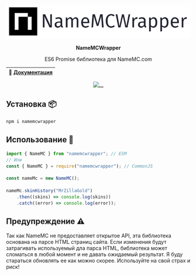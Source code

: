<p align="center">
  <img src="https://github.com/MrZillaGold/NameMCWrapper/raw/master/docs/logo.png" alt="...">
</p>

<p align="center"><b>NameMCWrapper</b></p>
<p align="center">ES6 Promise библиотека для NameMC.com</p>

| 📖 [Документация](RU.md) |
| ------------------------ |

<p align="center">
 <a href="https://travis-ci.com/github/MrZillaGold/NameMCWrapper">
   <img src="https://api.travis-ci.com/MrZillaGold/NameMCWrapper.svg" alt="...">
 </a>
</p>

## Установка 📦
`npm i namemcwrapper`

## Использование 🔧
```js
import { NameMC } from "namemcwrapper"; // ESM
// Или
const { NameMC } = require("namemcwrapper"); // CommonJS

const nameMc = new NameMC();

nameMc.skinHistory("MrZillaGold")
    .then((skins) => console.log(skins))
    .catch((error) => console.log(error));
```

## Предупреждение ⚠
Так как NameMC не предоставляет открытое API, эта библиотека основана на парсе HTML страниц сайта. Если изменения будут затрагивать используемый дла парса HTML, библиотека может сломаться в любой момент и не давать ожидаемый результат. Я буду стараться обновлять ее как можно скорее. Используйте на свой страх и риск!
